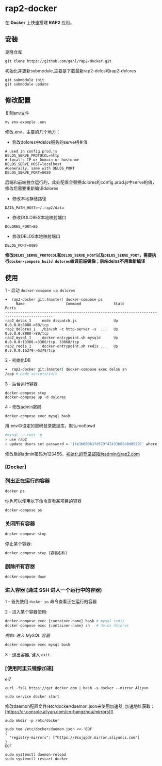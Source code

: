 # rap2-docker

在 **Docker** 上快速搭建 **RAP2** 应用。

## 安装

克隆仓库

`git clone https://github.com/ganl/rap2-docker.git`

初始化并更新submodule,主要是下载最新rap2-delos和rap2-dolores

```
git submodule init
git submodule update
```
## 修改配置

复制env文件

`mv env-example .env`

修改.env，主要的几个地方：

* 修改dolores中delos服务的serve相关值

```
# used in config.prod.js
DELOS_SERVE_PROTOCOL=http
# local's IP or Domain or hostname
DELOS_SERVE_HOST=localhost
#Generally, same with DELOS_PORT
DELOS_SERVE_PORT=8080
```

后端和前端独立运行的，此处配置会替换dolores的config.prod.js中serve的值，修改后需要重新编译dolores

* 修改本地存储路径

`DATA_PATH_HOST=~/.rap2/data`

* 修改DOLORES本地映射端口

`DOLORES_PORT=80`

* 修改DELOS本地映射端口

`DELOS_PORT=8080`


**修改`DELOS_SERVE_PROTOCOL`和`DELOS_SERVE_HOST`以及`DELOS_SERVE_PORT`，需要执行`docker-compose build dolores`编译前端镜像；后端delos不用重新编译**

## 使用

1 - 启动
`docker-compose up dolores`

```
➜  rap2-docker git:(master) docker-compose ps
     Name                   Command               State                 Ports               
--------------------------------------------------------------------------------------------
rap2_delos_1     node dispatch.js                 Up      0.0.0.0:8088->80/tcp              
rap2_dolores_1   /bin/sh -c http-server -s  ...   Up      0.0.0.0:8888->80/tcp              
rap2_mysql_1     docker-entrypoint.sh mysqld      Up      0.0.0.0:13306->3306/tcp, 33060/tcp
rap2_redis_1     docker-entrypoint.sh redis ...   Up      0.0.0.0:16379->6379/tcp
```

2 - 初始化DB

```bash
➜  rap2-docker git:(master) docker-compose exec delos sh
/app # node scripts/init
```

3 - 后台运行容器

```
docker-compose stop
docker-compose up -d dolores
```

4 - 修改admin密码

`docker-compose exec mysql bash`

用.env中设定的密码登录数据库，默认root!pwd

```bash
#mysql -u root -p 
> use rap2
> update Users set password = '14e1b600b1fd579f47433b88e8d85291' where fullname = 'admin';
```
修改后的admin密码为123456，初始化的登录邮箱为admin@rap2.com

<a name="Docker"></a>
### [Docker]

<a name="List-current-running-Containers"></a>
### 列出正在运行的容器
```bash
docker ps
```

你也可以使用以下命令查看某项目的容器
```bash
docker-compose ps
```

<a name="Close-all-running-Containers"></a>
### 关闭所有容器
```bash
docker-compose stop
```

停止某个容器:

```bash
docker-compose stop {容器名称}
```

<a name="Delete-all-existing-Containers"></a>
### 删除所有容器
```bash
docker-compose down
```

<a name="Enter-Container"></a>
### 进入容器 (通过 SSH 进入一个运行中的容器)

1 - 首先使用 `docker ps` 命令查看正在运行的容器

2 - 进入某个容器使用:

```bash
docker-compose exec {container-name} bash # mysql redis
docker-compose exec {container-name} sh   # delos dolores
```

*例如: 进入 MySQL 容器*

```bash
docker-compose exec mysql bash
```

3 - 退出容器, 键入 `exit`.

### [使用阿里云镜像加速]

el7

```
curl -fsSL https://get.docker.com | bash -s docker --mirror Aliyun

sudo service docker start
```

修改daemon配置文件/etc/docker/daemon.json来使用加速器, 加速地址获取：[https://cr.console.aliyun.com/cn-hangzhou/mirrors]()

`sudo mkdir -p /etc/docker`

```
sudo tee /etc/docker/daemon.json <<-'EOF'
{
  "registry-mirrors": ["https://9cujqpdr.mirror.aliyuncs.com"]
}
EOF
```
```
sudo systemctl daemon-reload
sudo systemctl restart docker
```

